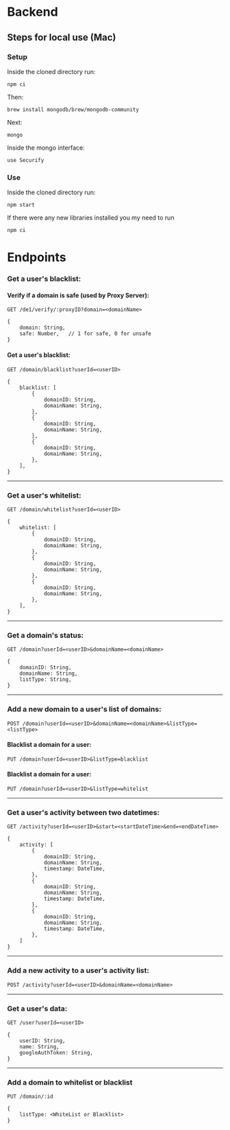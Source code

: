 # Backend

## Steps for local use (Mac)

### Setup

Inside the cloned directory run:

```
npm ci
```

Then:

```
brew install mongodb/brew/mongodb-community
```

Next:

```
mongo
```

Inside the mongo interface:

```
use Securify
```

### Use

Inside the cloned directory run:

```
npm start
```

If there were any new libraries installed you my need to run

```
npm ci
```

# Endpoints

### Get a user's blacklist:

#### Verify if a domain is safe (used by Proxy Server):
`GET /de1/verify/:proxyID?domain=<domainName>`

```
{    
    domain: String,
    safe: Number,   // 1 for safe, 0 for unsafe
}
```

#### Get a user's blacklist:
`GET /domain/blacklist?userId=<userID>`

```
{
    blacklist: [
        {
            domainID: String,
            domainName: String,
        },
        {
            domainID: String,
            domainName: String,
        },
        {
            domainID: String,
            domainName: String,
        },
    ],
}
```
---
### Get a user's whitelist:

`GET /domain/whitelist?userId=<userID>`

```
{
    whitelist: [
        {
            domainID: String,
            domainName: String,
        },
        {
            domainID: String,
            domainName: String,
        },
        {
            domainID: String,
            domainName: String,
        },
    ],
}
```
---
### Get a domain's status:

`GET /domain?userId=<userID>&domainName=<domainName>`

```
{
    domainID: String,
    domainName: String,
    listType: String,
}
```
---
### Add a new domain to a user's list of domains:

`POST /domain?userId=<userID>&domainName=<domainName>&listType=<listType>`

#### Blacklist a domain for a user:

`PUT /domain?userId=<userID>&listType=blacklist`

#### Blacklist a domain for a user:

`PUT /domain?userId=<userID>&listType=whitelist`

---
### Get a user's activity between two datetimes:

`GET /activity?userId=<userID>&start=<startDateTime>&end=<endDateTime>`

```
{
    activity: [
        {
            domainID: String,
            domainName: String,
            timestamp: DateTime,
        },
        {
            domainID: String,
            domainName: String,
            timestamp: DateTime,
        },
        {
            domainID: String,
            domainName: String,
            timestamp: DateTime,
        },
    ]
}
```
---
### Add a new activity to a user's activity list:

`POST /activity?userId=<userID>&domainName=<domainName>`

---
### Get a user's data:

`GET /user?userId=<userID>`

```
{
    userID: String,
    name: String,
    googleAuthToken: String,
}
```
---
### Add a domain to whitelist or blacklist

`PUT /domain/:id`

```
{
    listType: <WhiteList or Blacklist>
}
```
